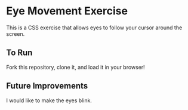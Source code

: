 # Eye Movement Exercise
This is a CSS exercise that allows eyes to follow your cursor around the screen. 

## To Run 
Fork this repository, clone it, and load it in your browser! 

## Future Improvements
I would like to make the eyes blink. 
